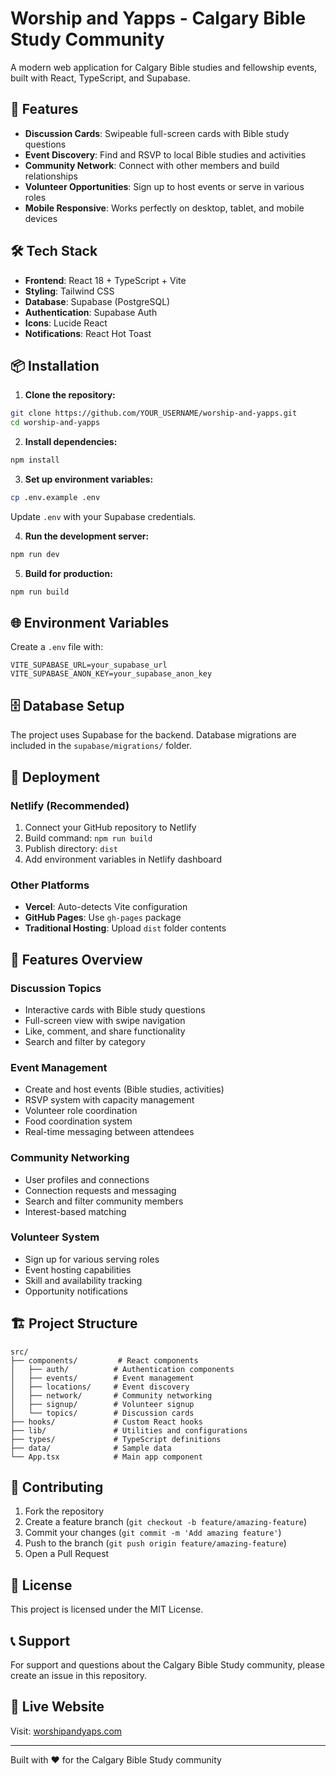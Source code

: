 # Worship and Yapps - Calgary Bible Study Community

A modern web application for Calgary Bible studies and fellowship events, built with React, TypeScript, and Supabase.

## 🚀 Features

- **Discussion Cards**: Swipeable full-screen cards with Bible study questions
- **Event Discovery**: Find and RSVP to local Bible studies and activities  
- **Community Network**: Connect with other members and build relationships
- **Volunteer Opportunities**: Sign up to host events or serve in various roles
- **Mobile Responsive**: Works perfectly on desktop, tablet, and mobile devices

## 🛠️ Tech Stack

- **Frontend**: React 18 + TypeScript + Vite
- **Styling**: Tailwind CSS
- **Database**: Supabase (PostgreSQL)
- **Authentication**: Supabase Auth
- **Icons**: Lucide React
- **Notifications**: React Hot Toast

## 📦 Installation

1. **Clone the repository:**
```bash
git clone https://github.com/YOUR_USERNAME/worship-and-yapps.git
cd worship-and-yapps
```

2. **Install dependencies:**
```bash
npm install
```

3. **Set up environment variables:**
```bash
cp .env.example .env
```
Update `.env` with your Supabase credentials.

4. **Run the development server:**
```bash
npm run dev
```

5. **Build for production:**
```bash
npm run build
```

## 🌐 Environment Variables

Create a `.env` file with:
```
VITE_SUPABASE_URL=your_supabase_url
VITE_SUPABASE_ANON_KEY=your_supabase_anon_key
```

## 🗄️ Database Setup

The project uses Supabase for the backend. Database migrations are included in the `supabase/migrations/` folder.

## 🚀 Deployment

### Netlify (Recommended)
1. Connect your GitHub repository to Netlify
2. Build command: `npm run build`
3. Publish directory: `dist`
4. Add environment variables in Netlify dashboard

### Other Platforms
- **Vercel**: Auto-detects Vite configuration
- **GitHub Pages**: Use `gh-pages` package
- **Traditional Hosting**: Upload `dist` folder contents

## 📱 Features Overview

### Discussion Topics
- Interactive cards with Bible study questions
- Full-screen view with swipe navigation
- Like, comment, and share functionality
- Search and filter by category

### Event Management
- Create and host events (Bible studies, activities)
- RSVP system with capacity management
- Volunteer role coordination
- Food coordination system
- Real-time messaging between attendees

### Community Networking
- User profiles and connections
- Connection requests and messaging
- Search and filter community members
- Interest-based matching

### Volunteer System
- Sign up for various serving roles
- Event hosting capabilities
- Skill and availability tracking
- Opportunity notifications

## 🏗️ Project Structure

```
src/
├── components/         # React components
│   ├── auth/          # Authentication components
│   ├── events/        # Event management
│   ├── locations/     # Event discovery
│   ├── network/       # Community networking
│   ├── signup/        # Volunteer signup
│   └── topics/        # Discussion cards
├── hooks/             # Custom React hooks
├── lib/               # Utilities and configurations
├── types/             # TypeScript definitions
├── data/              # Sample data
└── App.tsx            # Main app component
```

## 🤝 Contributing

1. Fork the repository
2. Create a feature branch (`git checkout -b feature/amazing-feature`)
3. Commit your changes (`git commit -m 'Add amazing feature'`)
4. Push to the branch (`git push origin feature/amazing-feature`)
5. Open a Pull Request

## 📄 License

This project is licensed under the MIT License.

## 📞 Support

For support and questions about the Calgary Bible Study community, please create an issue in this repository.

## 🎉 Live Website

Visit: [worshipandyaps.com](https://worshipandyaps.com)

---

Built with ❤️ for the Calgary Bible Study community